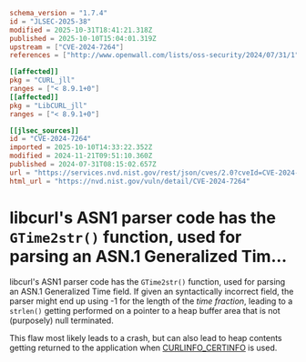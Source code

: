 ```toml
schema_version = "1.7.4"
id = "JLSEC-2025-38"
modified = 2025-10-31T18:41:21.318Z
published = 2025-10-10T15:04:01.319Z
upstream = ["CVE-2024-7264"]
references = ["http://www.openwall.com/lists/oss-security/2024/07/31/1", "https://curl.se/docs/CVE-2024-7264.html", "https://curl.se/docs/CVE-2024-7264.json", "https://hackerone.com/reports/2629968", "http://www.openwall.com/lists/oss-security/2024/07/31/1", "https://github.com/curl/curl/commit/27959ecce75cdb2809c0bdb3286e60e08fadb519", "https://security.netapp.com/advisory/ntap-20240828-0008/"]

[[affected]]
pkg = "CURL_jll"
ranges = ["< 8.9.1+0"]
[[affected]]
pkg = "LibCURL_jll"
ranges = ["< 8.9.1+0"]

[[jlsec_sources]]
id = "CVE-2024-7264"
imported = 2025-10-10T14:33:22.352Z
modified = 2024-11-21T09:51:10.360Z
published = 2024-07-31T08:15:02.657Z
url = "https://services.nvd.nist.gov/rest/json/cves/2.0?cveId=CVE-2024-7264"
html_url = "https://nvd.nist.gov/vuln/detail/CVE-2024-7264"
```

# libcurl's ASN1 parser code has the `GTime2str()` function, used for parsing an ASN.1 Generalized Tim...

libcurl's ASN1 parser code has the `GTime2str()` function, used for parsing an
ASN.1 Generalized Time field. If given an syntactically incorrect field, the
parser might end up using -1 for the length of the *time fraction*, leading to
a `strlen()` getting performed on a pointer to a heap buffer area that is not
(purposely) null terminated.

This flaw most likely leads to a crash, but can also lead to heap contents
getting returned to the application when
[CURLINFO_CERTINFO](https://curl.se/libcurl/c/CURLINFO_CERTINFO.html) is used.

